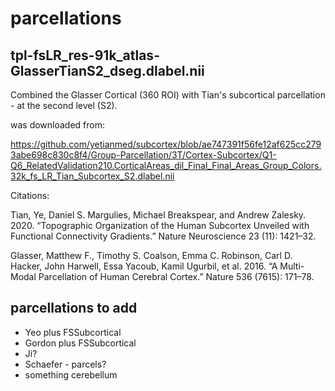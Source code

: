 # parcellations

## tpl-fsLR_res-91k_atlas-GlasserTianS2_dseg.dlabel.nii

Combined the Glasser Cortical (360 ROI) with Tian's subcortical parcellation - at the second level (S2).


was downloaded from: 

https://github.com/yetianmed/subcortex/blob/ae747391f56fe12af625cc2793abe698c830c8f4/Group-Parcellation/3T/Cortex-Subcortex/Q1-Q6_RelatedValidation210.CorticalAreas_dil_Final_Final_Areas_Group_Colors.32k_fs_LR_Tian_Subcortex_S2.dlabel.nii

Citations:

Tian, Ye, Daniel S. Margulies, Michael Breakspear, and Andrew Zalesky. 2020. “Topographic Organization of the Human Subcortex Unveiled with Functional Connectivity Gradients.” Nature Neuroscience 23 (11): 1421–32.

Glasser, Matthew F., Timothy S. Coalson, Emma C. Robinson, Carl D. Hacker, John Harwell, Essa Yacoub, Kamil Ugurbil, et al. 2016. “A Multi-Modal Parcellation of Human Cerebral Cortex.” Nature 536 (7615): 171–78.


## parcellations to add
 - Yeo plus FSSubcortical
 - Gordon plus FSSubcortical
 - Ji?
 - Schaefer - parcels?
 - something cerebellum